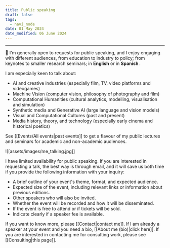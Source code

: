 ```yaml
---
title: Public speaking
draft: false
tags:
  - navi_node
date: 01 May 2024
date_modified: 06 June 2024
---
```

---

🎤 I'm generally open to requests for public speaking, and I enjoy engaging with different audiences, from education to industry to policy; from keynotes to smaller research seminars; in **English** or in **Spanish**.

I am especially keen to talk about:
- AI and creative industries (especially film, TV, video platforms and videogames)
- Machine Vision (computer vision, philosophy of photography and film)
- Computational Humanities (cultural analytics, modelling, visualisation and simulation)
- Synthetic media and Generative AI (large language and vision models)
- Visual and Computational Cultures (past and present)
- Media history, theory, and technology (especially early cinema and historical poetics)

See [[Events/All events|past events]] to get a flavour of my public lectures and seminars for academic and non-academic audiences.

![[assets/images/me_talking.jpg]]

I have limited availability for public speaking. If you are interested in requesting a talk, the best way is through email, and it will save us both time if you provide the following information with your inquiry:

- A brief outline of your event's theme, format, and expected audience.
- Expected size of the event, including relevant links or information about previous editions.
- Other speakers who will also be invited.
- Whether the event will be recorded and how it will be disseminated.
- If the event is free to attend or if tickets will be sold.
- Indicate clearly if a speaker fee is available.

If you want to know more, please [[Contact|contact me]]. If I am already a speaker at your event and you need a bio, [[About me (bio)|click here]]. If you are interested in contacting me for consulting work, please see [[Consulting|this page]].
